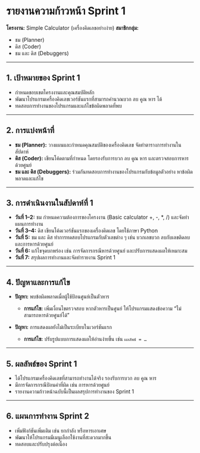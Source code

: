 #  รายงานความก้าวหน้า Sprint 1

**โครงงาน:** Simple Calculator (เครื่องคิดเลขอย่างง่าย)
**สมาชิกกลุ่ม:**

* ชม (Planner)
* ดิส (Coder)
* ชม และ ดิส (Debuggers)

---

## 1. เป้าหมายของ Sprint 1

* กำหนดขอบเขตโครงงานและคุณสมบัติหลัก
* พัฒนาโปรแกรมเครื่องคิดเลขเวอร์ชันแรกที่สามารถคำนวณบวก ลบ คูณ หาร ได้
* ทดสอบการทำงานของโปรแกรมและแก้ไขข้อผิดพลาดที่พบ

---

## 2. การแบ่งหน้าที่

* **ชม (Planner):** วางแผนและกำหนดคุณสมบัติของเครื่องคิดเลข จัดทำตารางการทำงานในสัปดาห์
* **ดิส (Coder):** เขียนโค้ดตามที่กำหนด โดยรองรับการบวก ลบ คูณ หาร และตรวจสอบการหารด้วยศูนย์
* **ชม และ ดิส (Debuggers):** ร่วมกันทดสอบการทำงานของโปรแกรมกับข้อมูลตัวอย่าง หาข้อผิดพลาดและแก้ไข

---

## 3. การดำเนินงานในสัปดาห์ที่ 1

* **วันที่ 1–2:** ชม กำหนดความต้องการของโครงงาน (Basic calculator +, -, \*, /) และจัดทำแผนการทำงาน
* **วันที่ 3–4:** ดิส เขียนโค้ดเวอร์ชันแรกของเครื่องคิดเลข โดยใช้ภาษา Python 
* **วันที่ 5:** ชม และ ดิส ทำการทดสอบโปรแกรมกับตัวเลขต่าง ๆ เช่น บวกเลขบวก ลบกับเลขติดลบ และการหารด้วยศูนย์
* **วันที่ 6:** แก้ไขจุดบกพร่อง เช่น การจัดการกรณีหารด้วยศูนย์ และปรับการแสดงผลให้เหมาะสม
* **วันที่ 7:** สรุปผลการทำงานและจัดทำรายงาน Sprint 1

---

## 4. ปัญหาและการแก้ไข

* **ปัญหา:** พบข้อผิดพลาดเมื่อผู้ใช้ป้อนศูนย์เป็นตัวหาร

  * **การแก้ไข:** เพิ่มเงื่อนไขตรวจสอบ หากตัวหารเป็นศูนย์ ให้โปรแกรมแสดงข้อความ “ไม่สามารถหารด้วยศูนย์ได้”
* **ปัญหา:** การแสดงผลยังไม่เป็นระเบียบในเวอร์ชันแรก

  * **การแก้ไข:** ปรับรูปแบบการแสดงผลให้อ่านง่ายขึ้น เช่น `ผลลัพธ์ = …`

---

## 5. ผลลัพธ์ของ Sprint 1

* ได้โปรแกรมเครื่องคิดเลขที่สามารถทำงานได้จริง รองรับการบวก ลบ คูณ หาร
* มีการจัดการกรณีป้อนค่าที่ผิด เช่น การหารด้วยศูนย์
* รายงานความก้าวหน้าฉบับนี้เป็นผลสรุปการทำงานของ Sprint 1

---

## 6. แผนการทำงาน Sprint 2

* เพิ่มฟังก์ชันเพิ่มเติม เช่น ยกกำลัง หรือหารเอาเศษ
* พัฒนาให้โปรแกรมมีเมนูเลือกใช้งานที่สะดวกมากขึ้น
* ทดสอบและปรับปรุงต่อเนื่อง
